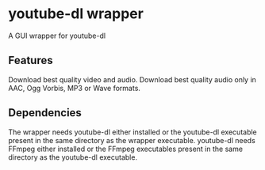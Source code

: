 # youtube-dl wrapper
A GUI wrapper for youtube-dl

## Features
Download best quality video and audio. Download best quality audio only in AAC, Ogg Vorbis, MP3 or Wave formats.

## Dependencies
The wrapper needs youtube-dl either installed or the youtube-dl executable present in the same directory as the wrapper executable.
youtube-dl needs FFmpeg either installed or the FFmpeg executables present in the same directory as the youtube-dl executable.
